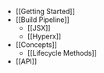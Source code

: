 * [[Getting Started]]
* [[Build Pipeline]]
  * [[JSX]]
  * [[Hyperx]]
* [[Concepts]]
  * [[Lifecycle Methods]]
* [[API]]

